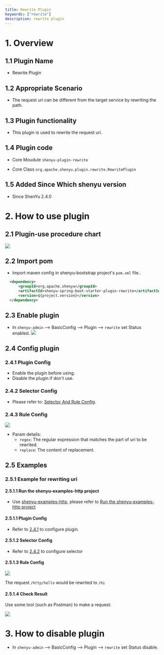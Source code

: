 ```yaml
---
title: Rewrite Plugin
keywords: ["rewrite"]
description: rewrite plugin
---
```


# 1. Overview

## 1.1 Plugin Name

* Rewrite Plugin

## 1.2 Appropriate Scenario

* The request uri can be different from the target service by rewriting the path.

## 1.3 Plugin functionality

* This plugin is used to rewrite the request uri.

## 1.4 Plugin code

* Core Moudule `shenyu-plugin-rewrite`

* Core Class `org.apache.shenyu.plugin.rewrite.RewritePlugin`

## 1.5 Added Since Which shenyu version

* Since ShenYu 2.4.0

# 2. How to use plugin

## 2.1 Plugin-use procedure chart

![](/img/shenyu/plugin/rewrite/rewrite_use_en.png)

## 2.2 Import pom

- Import maven config in shenyu-bootstrap project's `pom.xml` file..

```xml
  <dependency>
      <groupId>org.apache.shenyu</groupId>
      <artifactId>shenyu-spring-boot-starter-plugin-rewrite</artifactId>
      <version>${project.version}</version>
  </dependency>
```

## 2.3 Enable plugin

- In `shenyu-admin` --> BasicConfig --> Plugin --> `rewrite` set Status enabled.
![](/img/shenyu/plugin/rewrite/rewrite_open_en.png)

## 2.4 Config plugin

### 2.4.1 Plugin Config

* Enable the plugin before using.
* Disable the plugin if don't use. 

### 2.4.2 Selector Config

* Please refer to: [Selector And Rule Config](../../user-guide/admin-usage/selector-and-rule).

### 2.4.3 Rule Config

![](/img/shenyu/plugin/rewrite/rewrite_rule_config.png)

* Param details:
  * `regex`: The regular expression that matches the part of uri to be rewrited.
  * `replace`: The content of replacement.

## 2.5 Examples

### 2.5.1 Example for rewriting uri

#### 2.5.1.1 Run the shenyu-examples-http project

* Use [shenyu-examples-http](https://github.com/apache/incubator-shenyu/tree/master/shenyu-examples/shenyu-examples-http), please refer to [Run the shenyu-examples-http project](../../quick-start/quick-start-http#run-the-shenyu-examples-http-project)

#### 2.5.1.1 Plugin Config

* Refer to [2.4.1](#241-plugin-config) to configure plugin.

#### 2.5.1.2 Selector Config

* Refer to [2.4.2](#242-selector-config) to configure selector

#### 2.5.1.3 Rule Config

![](/img/shenyu/plugin/rewrite/rewrite_example_rule.png)

The request `/http/hello` would be rewrited to `/hi`

#### 2.5.1.4 Check Result

Use some tool (such as Postman) to make a request:

![](/img/shenyu/plugin/rewrite/rewrite_example_result.png)

# 3. How to disable plugin

- In `shenyu-admin` --> BasicConfig --> Plugin --> `rewrite` set Status disable.
